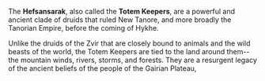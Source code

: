 
The **Hefsansarak**, also called the **Totem Keepers**, are a powerful and ancient clade of druids that ruled New Tanore, and more broadly the Tanorian Empire, before the coming of Hykhe.

Unlike the druids of the Zvir that are closely bound to animals and the wild beasts of the world, the Totem Keepers are tied to the land around them--the mountain winds, rivers, storms, and forests. They are a resurgent legacy of the ancient beliefs of the people of the Gairian Plateau, 